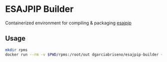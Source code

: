 # ESAJPIP Builder
Containerized environment for compiling & packaging [esajpip](https://github.com/Helioviewer-Project/esajpip-SWHV/)

## Usage
```bash
mkdir rpms
docker run --rm -v $PWD/rpms:/root/out dgarciabriseno/esajpip-builder {tag or branch or commit}
```